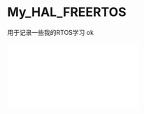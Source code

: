 # My_HAL_FREERTOS
用于记录一些我的RTOS学习
ok
<iframe src="//player.bilibili.com/player.html?aid=449571676&bvid=BV14j411t7so&cid=1295550889&p=1" scrolling="no" border="0" frameborder="no" framespacing="0" allowfullscreen="true"> </iframe>
